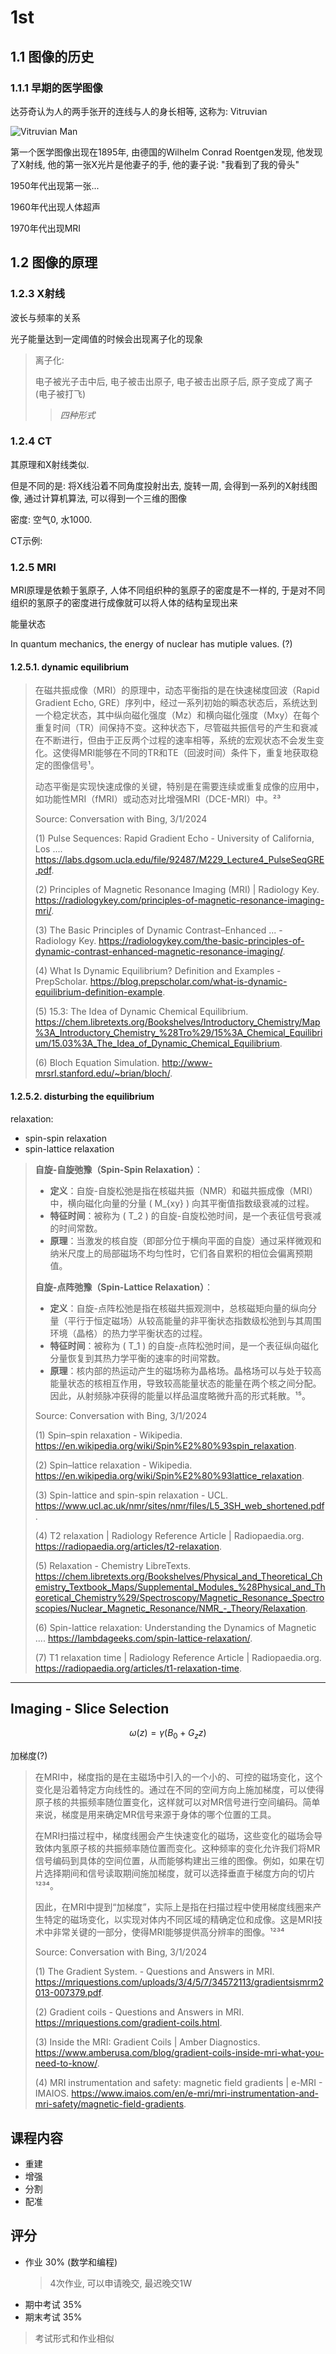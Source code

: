 # 1st

## 1.1 图像的历史

### 1.1.1 早期的医学图像

达芬奇认为人的两手张开的连线与人的身长相等, 这称为: Vitruvian

![Vitruvian Man](https://upload.wikimedia.org/wikipedia/commons/thumb/2/22/Da_Vinci_Vitruve_Luc_Viatour.jpg/405px-Da_Vinci_Vitruve_Luc_Viatour.jpg)

第一个医学图像出现在1895年, 由德国的Wilhelm Conrad Roentgen发现, 他发现了X射线, 他的第一张X光片是他妻子的手, 他的妻子说: "我看到了我的骨头"

1950年代出现第一张...

1960年代出现人体超声

1970年代出现MRI

## 1.2 图像的原理

### 1.2.3 X射线

波长与频率的关系

光子能量达到一定阈值的时候会出现离子化的现象

> 离子化:
>
> 电子被光子击中后, 电子被击出原子, 电子被击出原子后, 原子变成了离子 (电子被打飞)
>
> > *四种形式*

### 1.2.4 CT

其原理和X射线类似.

但是不同的是: 将X线沿着不同角度投射出去, 旋转一周, 会得到一系列的X射线图像, 通过计算机算法, 可以得到一个三维的图像

密度: 空气0, 水1000.

CT示例:

### 1.2.5 MRI

MRI原理是依赖于氢原子, 人体不同组织种的氢原子的密度是不一样的, 于是对不同组织的氢原子的密度进行成像就可以将人体的结构呈现出来

能量状态

In quantum mechanics, the energy of nuclear has mutiple values. (?)

#### 1.2.5.1. dynamic equilibrium

> 在磁共振成像（MRI）的原理中，动态平衡指的是在快速梯度回波（Rapid Gradient Echo, GRE）序列中，经过一系列初始的瞬态状态后，系统达到一个稳定状态，其中纵向磁化强度（Mz）和横向磁化强度（Mxy）在每个重复时间（TR）间保持不变。这种状态下，尽管磁共振信号的产生和衰减在不断进行，但由于正反两个过程的速率相等，系统的宏观状态不会发生变化。这使得MRI能够在不同的TR和TE（回波时间）条件下，重复地获取稳定的图像信号¹。
>
> 动态平衡是实现快速成像的关键，特别是在需要连续或重复成像的应用中，如功能性MRI（fMRI）或动态对比增强MRI（DCE-MRI）中。²³
>
> Source: Conversation with Bing, 3/1/2024
>
> (1) Pulse Sequences: Rapid Gradient Echo - University of California, Los .... <https://labs.dgsom.ucla.edu/file/92487/M229_Lecture4_PulseSeqGRE.pdf>.
>
> (2) Principles of Magnetic Resonance Imaging (MRI) | Radiology Key. <https://radiologykey.com/principles-of-magnetic-resonance-imaging-mri/>.
>
> (3) The Basic Principles of Dynamic Contrast–Enhanced ... - Radiology Key. <https://radiologykey.com/the-basic-principles-of-dynamic-contrast-enhanced-magnetic-resonance-imaging/>.
>
> (4) What Is Dynamic Equilibrium? Definition and Examples - PrepScholar. <https://blog.prepscholar.com/what-is-dynamic-equilibrium-definition-example>.
>
> (5) 15.3: The Idea of Dynamic Chemical Equilibrium. <https://chem.libretexts.org/Bookshelves/Introductory_Chemistry/Map%3A_Introductory_Chemistry_%28Tro%29/15%3A_Chemical_Equilibrium/15.03%3A_The_Idea_of_Dynamic_Chemical_Equilibrium>.
>
> (6) Bloch Equation Simulation. <http://www-mrsrl.stanford.edu/~brian/bloch/>.

#### 1.2.5.2. disturbing the equilibrium

relaxation:

- spin-spin relaxation
- spin-lattice relaxation

> **自旋-自旋弛豫（Spin-Spin Relaxation）**：
>
> - **定义**：自旋-自旋松弛是指在核磁共振（NMR）和磁共振成像（MRI）中，横向磁化向量的分量 \( M_{xy} \) 向其平衡值指数级衰减的过程。
> - **特征时间**：被称为 \( T_2 \) 的自旋-自旋松弛时间，是一个表征信号衰减的时间常数。
> - **原理**：当激发的核自旋（即部分位于横向平面的自旋）通过采样微观和纳米尺度上的局部磁场不均匀性时，它们各自累积的相位会偏离预期值。
>
> **自旋-点阵弛豫（Spin-Lattice Relaxation）**：
>
> - **定义**：自旋-点阵松弛是指在核磁共振观测中，总核磁矩向量的纵向分量（平行于恒定磁场）从较高能量的非平衡状态指数级松弛到与其周围环境（晶格）的热力学平衡状态的过程。
> - **特征时间**：被称为 \( T_1 \) 的自旋-点阵松弛时间，是一个表征纵向磁化分量恢复到其热力学平衡的速率的时间常数。
> - **原理**：核内部的热运动产生的磁场称为晶格场。晶格场可以与处于较高能量状态的核相互作用，导致较高能量状态的能量在两个核之间分配。因此，从射频脉冲获得的能量以样品温度略微升高的形式耗散。¹⁵。
>
> Source: Conversation with Bing, 3/1/2024
>
> (1) Spin–spin relaxation - Wikipedia. <https://en.wikipedia.org/wiki/Spin%E2%80%93spin_relaxation>.
>
> (2) Spin–lattice relaxation - Wikipedia. <https://en.wikipedia.org/wiki/Spin%E2%80%93lattice_relaxation>.
>
> (3) Spin-lattice and spin-spin relaxation - UCL. <https://www.ucl.ac.uk/nmr/sites/nmr/files/L5_3SH_web_shortened.pdf>.
>
> (4) T2 relaxation | Radiology Reference Article | Radiopaedia.org. <https://radiopaedia.org/articles/t2-relaxation>.
>
> (5) Relaxation - Chemistry LibreTexts. <https://chem.libretexts.org/Bookshelves/Physical_and_Theoretical_Chemistry_Textbook_Maps/Supplemental_Modules_%28Physical_and_Theoretical_Chemistry%29/Spectroscopy/Magnetic_Resonance_Spectroscopies/Nuclear_Magnetic_Resonance/NMR_-_Theory/Relaxation>.
>
> (6) Spin-lattice relaxation: Understanding the Dynamics of Magnetic .... <https://lambdageeks.com/spin-lattice-relaxation/>.
>
> (7) T1 relaxation time | Radiology Reference Article | Radiopaedia.org. <https://radiopaedia.org/articles/t1-relaxation-time>.

---

## Imaging - Slice Selection

$$
\omega(z) = \gamma ( B_0 + G_z z )
$$

加梯度(?)

> 在MRI中，梯度指的是在主磁场中引入的一个小的、可控的磁场变化，这个变化是沿着特定方向线性的。通过在不同的空间方向上施加梯度，可以使得原子核的共振频率随位置变化，这样就可以对MR信号进行空间编码。简单来说，梯度是用来确定MR信号来源于身体的哪个位置的工具。
>
> 在MRI扫描过程中，梯度线圈会产生快速变化的磁场，这些变化的磁场会导致体内氢原子核的共振频率随位置而变化。这种频率的变化允许我们将MR信号编码到具体的空间位置，从而能够构建出三维的图像。例如，如果在切片选择期间和信号读取期间施加梯度，就可以选择垂直于梯度方向的切片¹²³⁴。
>
> 因此，在MRI中提到“加梯度”，实际上是指在扫描过程中使用梯度线圈来产生特定的磁场变化，以实现对体内不同区域的精确定位和成像。这是MRI技术中非常关键的一部分，使得MRI能够提供高分辨率的图像。¹²³⁴
>
> Source: Conversation with Bing, 3/1/2024
>
> (1) The Gradient System. - Questions and Answers in MRI. <https://mriquestions.com/uploads/3/4/5/7/34572113/gradientsismrm2013-007379.pdf>.
>
> (2) Gradient coils - Questions and Answers in MRI. <https://mriquestions.com/gradient-coils.html>.
>
> (3) Inside the MRI: Gradient Coils | Amber Diagnostics. <https://www.amberusa.com/blog/gradient-coils-inside-mri-what-you-need-to-know/>.
>
> (4) MRI instrumentation and safety: magnetic field gradients | e-MRI - IMAIOS. <https://www.imaios.com/en/e-mri/mri-instrumentation-and-mri-safety/magnetic-field-gradients>.

## 课程内容

- 重建
- 增强
- 分割
- 配准

## 评分

- 作业 30% (数学和编程)
    > 4次作业, 可以申请晚交, 最迟晚交1W
- 期中考试 35%
- 期末考试 35%

> 考试形式和作业相似
